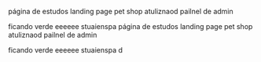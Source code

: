  página de estudos landing page pet shop
atuliznaod pailnel de admin


ficando verde eeeeee stuaienspa 
 página de estudos landing page pet shop
atuliznaod pailnel de admin


ficando verde eeeeee stuaienspa d

 